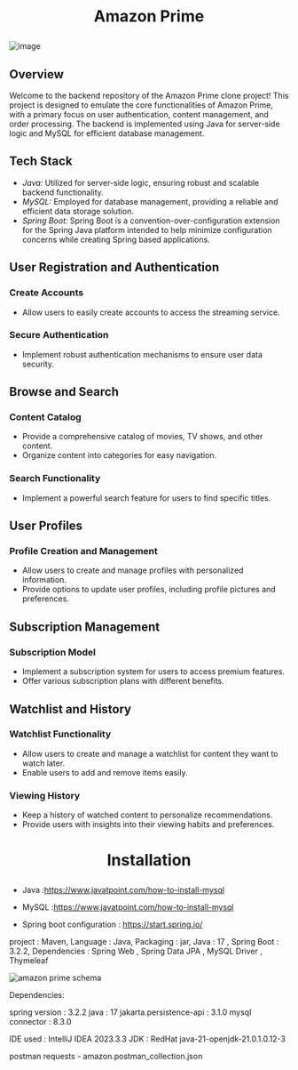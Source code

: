 # <p align="center">Amazon Prime</p>
![image](https://github.com/Rajkumar-Gunasekaran/Amazon-prime/assets/96935976/415fe00e-8b6a-429d-9cfd-ee0024ba789c)

## Overview

Welcome to the backend repository of the Amazon Prime clone project! This project is designed to emulate the core functionalities of Amazon Prime, with a primary focus on user authentication, content management, and order processing. The backend is implemented using Java for server-side logic and MySQL for efficient database management.

## Tech Stack

- *Java:* Utilized for server-side logic, ensuring robust and scalable backend functionality.
- *MySQL:* Employed for database management, providing a reliable and efficient data storage solution.
- *Spring Boot:* Spring Boot is a convention-over-configuration extension for the Spring Java platform intended to help minimize configuration concerns while creating Spring based applications.

## User Registration and Authentication

### Create Accounts
- Allow users to easily create accounts to access the streaming service.

### Secure Authentication
- Implement robust authentication mechanisms to ensure user data security.

## Browse and Search

### Content Catalog
- Provide a comprehensive catalog of movies, TV shows, and other content.
- Organize content into categories for easy navigation.

### Search Functionality
- Implement a powerful search feature for users to find specific titles.

## User Profiles

### Profile Creation and Management
- Allow users to create and manage profiles with personalized information.
- Provide options to update user profiles, including profile pictures and preferences.

## Subscription Management

### Subscription Model
- Implement a subscription system for users to access premium features.
- Offer various subscription plans with different benefits.

## Watchlist and History

### Watchlist Functionality
- Allow users to create and manage a watchlist for content they want to watch later.
- Enable users to add and remove items easily.

### Viewing History
- Keep a history of watched content to personalize recommendations.
- Provide users with insights into their viewing habits and preferences.

# <p align="center">Installation</p>

- Java :https://www.javatpoint.com/how-to-install-mysql

- MySQL :https://www.javatpoint.com/how-to-install-mysql

- Spring boot configuration : https://start.spring.io/   

project : Maven,
Language : Java,
Packaging : jar,
Java : 17 ,
Spring Boot : 3.2.2,
Dependencies : Spring Web , Spring Data JPA , MySQL Driver , Thymeleaf

![amazon prime schema](https://github.com/Rajkumar-Gunasekaran/Amazon-prime/assets/96935976/872dc6b7-9984-4595-b3c4-e56196e78dcf)


Dependencies:

spring version : 3.2.2
java : 17
jakarta.persistence-api : 3.1.0
mysql connector : 8.3.0

IDE used : IntelliJ IDEA  2023.3.3
JDK : RedHat java-21-openjdk-21.0.1.0.12-3

postman requests - amazon.postman_collection.json
